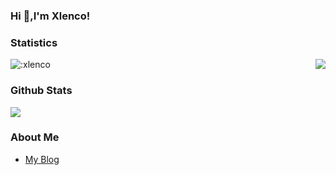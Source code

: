 ### Hi  👋,I'm Xlenco!

### Statistics 
 <p>
  <img src="https://count.getloli.com/get/@:xlenco" alt=":xlenco" />
  <img src="https://weather-icon.journeyad.repl.co/@shuozhou?v=1" align="right">
</p>







### Github Stats
![](https://github-readme-stats.vercel.app/api?username=xlenco&show_icons=true)



### About Me
- [My Blog](https://xlenco.eu.org)


